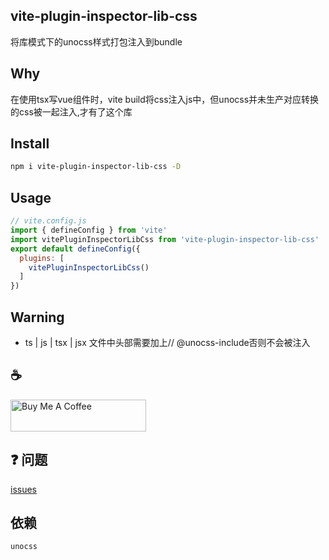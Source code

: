 ## vite-plugin-inspector-lib-css
将库模式下的unocss样式打包注入到bundle

## Why
在使用tsx写vue组件时，vite build将css注入js中，但unocss并未生产对应转换的css被一起注入,才有了这个库

## Install
```bash
npm i vite-plugin-inspector-lib-css -D
```

## Usage
```js
// vite.config.js
import { defineConfig } from 'vite'
import vitePluginInspectorLibCss from 'vite-plugin-inspector-lib-css'
export default defineConfig({
  plugins: [
    vitePluginInspectorLibCss()
  ]
})
```

## Warning
- ts | js | tsx | jsx 文件中头部需要加上// @unocss-include否则不会被注入



## :coffee: 
<a href="https://github.com/Simon-He95/sponsor" target="_blank"><img src="https://cdn.buymeacoffee.com/buttons/default-orange.png" alt="Buy Me A Coffee" style="height: 51px !important;width: 217px !important;" ></a>



## :question: 问题
[issues](https://github.com/Simon-He95/vite-plugin-inspector-lib-css/issues)

## 依赖
`unocss`
